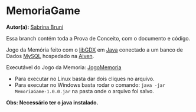 # MemoriaGame

**Autor(a):** [Sabrina Bruni](https://github.com/SabrinaBruni28)

Essa branch contém toda a Prova de Conceito, com o documento e código.

Jogo da Memória feito com o [libGDX](https://libgdx.com/) em [Java](https://docs.oracle.com/en/java/) conectado a um banco de Dados [MySQL](https://dev.mysql.com/doc/) hospedado na [Aiven](https://aiven.io/docs/).

Executável do Jogo da Memoria: [JogoMemoria](https://github.com/ProjetoIntegradorUFV2024/Equipe-2Ano/raw/refs/heads/ProvaDeConceito/ProvaDeConceito/JogoMemoria/lwjgl3/build/libs/MemoriaGame-1.0.0.jar)

* Para executar no Linux basta dar dois cliques no arquivo.
* Para executar no Windows basta rodar o comando: `java -jar MemoriaGame-1.0.0.jar` na pasta onde o arquivo foi salvo.

**Obs: Necessário ter o java instalado.**
